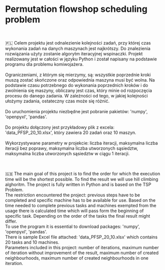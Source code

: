 <h1>Permutation flowshop scheduling problem</h1></br>

🇵🇱 Celem projektu jest odnalezienie kolejności zadań, przy której czas wykonania zadań na danych maszynach jest najkrótszy. Do znalezienia rozwiązania użyty zostanie algorytm iteracyjnej wspinaczki. Projekt realizowany jest w całości w języku Python i został napisany na podstawie programu dla problemu komiwojażera.</br></br>
Ograniczeniami, z którym się mierzymy, są: wszystkie poprzednie kroki muszą zostać skończone oraz odpowiednia maszyna musi być wolna. Na podstawie czasu potrzebnego do wykonania poprzednich kroków i do zwolnienia się maszyny, obliczany jest czas, który minie od rozpoczęcia procesu do danego zadania. W zależności od tego, w jakiej kolejności ułożymy zadania, ostateczny czas może się różnić.</br></br>
Do uruchomienia projektu niezbędne jest pobranie pakietów: 'numpy', 'openpyxl', 'pandas'.</br></br>
Do projektu dołączony jest przykładowy plik z excela: 'data_PFSP_20_10.xlsx', który zawiera 20 zadań oraz 10 maszyn.</br></br>
Wykorzystywane parametry w projekcie: liczba iteracji, maksymalna liczba iteracji bez poprawy, maksymalna liczba utworzonych sąsiedztw, maksymalna liczba utworzonych sąsiedztw w ciągu 1 iteracji.</br></br></br>


🇬🇧 The main goal of this project is to find the order for which the execution time will be the shortest possible. To find the result we will use hill climbing alghoritm. The project is fully written in Python and is based on the TSP Problem. </br>
The restriction encountered the project: previous steps have to be completed and specific machine has to be available for use. Based on the time needed to complete previous tasks and machines exempted from the usage there is calculated time which will pass form the beginning of specific task. Depending on the order of the tasks the final result might differ.</br>
To use the program it is essential to download packages: 'numpy', 'openpyxl', 'pandas'.</br>
There is sample Excel file attached: 'data_PFSP_20_10.xlsx' which contains 20 tasks and 10 machines.</br>
Parameters included in this project: number of iterations, maximum number of iteration without improvement of the result, maximum number of created neighbourhoods, maximum number of created neighbourhoods in one iteration.

